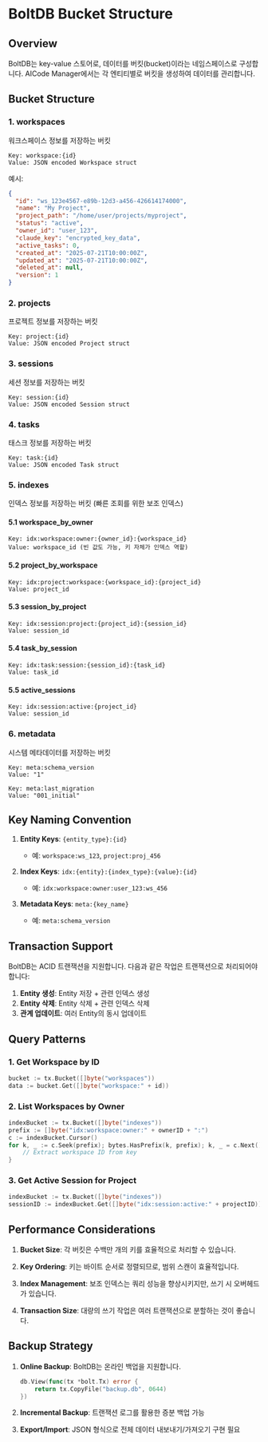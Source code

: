 # BoltDB Bucket Structure

## Overview

BoltDB는 key-value 스토어로, 데이터를 버킷(bucket)이라는 네임스페이스로 구성합니다. AICode Manager에서는 각 엔티티별로 버킷을 생성하여 데이터를 관리합니다.

## Bucket Structure

### 1. workspaces
워크스페이스 정보를 저장하는 버킷

```
Key: workspace:{id}
Value: JSON encoded Workspace struct
```

예시:
```json
{
  "id": "ws_123e4567-e89b-12d3-a456-426614174000",
  "name": "My Project",
  "project_path": "/home/user/projects/myproject",
  "status": "active",
  "owner_id": "user_123",
  "claude_key": "encrypted_key_data",
  "active_tasks": 0,
  "created_at": "2025-07-21T10:00:00Z",
  "updated_at": "2025-07-21T10:00:00Z",
  "deleted_at": null,
  "version": 1
}
```

### 2. projects
프로젝트 정보를 저장하는 버킷

```
Key: project:{id}
Value: JSON encoded Project struct
```

### 3. sessions
세션 정보를 저장하는 버킷

```
Key: session:{id}
Value: JSON encoded Session struct
```

### 4. tasks
태스크 정보를 저장하는 버킷

```
Key: task:{id}
Value: JSON encoded Task struct
```

### 5. indexes
인덱스 정보를 저장하는 버킷 (빠른 조회를 위한 보조 인덱스)

#### 5.1 workspace_by_owner
```
Key: idx:workspace:owner:{owner_id}:{workspace_id}
Value: workspace_id (빈 값도 가능, 키 자체가 인덱스 역할)
```

#### 5.2 project_by_workspace
```
Key: idx:project:workspace:{workspace_id}:{project_id}
Value: project_id
```

#### 5.3 session_by_project
```
Key: idx:session:project:{project_id}:{session_id}
Value: session_id
```

#### 5.4 task_by_session
```
Key: idx:task:session:{session_id}:{task_id}
Value: task_id
```

#### 5.5 active_sessions
```
Key: idx:session:active:{project_id}
Value: session_id
```

### 6. metadata
시스템 메타데이터를 저장하는 버킷

```
Key: meta:schema_version
Value: "1"

Key: meta:last_migration
Value: "001_initial"
```

## Key Naming Convention

1. **Entity Keys**: `{entity_type}:{id}`
   - 예: `workspace:ws_123`, `project:proj_456`

2. **Index Keys**: `idx:{entity}:{index_type}:{value}:{id}`
   - 예: `idx:workspace:owner:user_123:ws_456`

3. **Metadata Keys**: `meta:{key_name}`
   - 예: `meta:schema_version`

## Transaction Support

BoltDB는 ACID 트랜잭션을 지원합니다. 다음과 같은 작업은 트랜잭션으로 처리되어야 합니다:

1. **Entity 생성**: Entity 저장 + 관련 인덱스 생성
2. **Entity 삭제**: Entity 삭제 + 관련 인덱스 삭제
3. **관계 업데이트**: 여러 Entity의 동시 업데이트

## Query Patterns

### 1. Get Workspace by ID
```go
bucket := tx.Bucket([]byte("workspaces"))
data := bucket.Get([]byte("workspace:" + id))
```

### 2. List Workspaces by Owner
```go
indexBucket := tx.Bucket([]byte("indexes"))
prefix := []byte("idx:workspace:owner:" + ownerID + ":")
c := indexBucket.Cursor()
for k, _ := c.Seek(prefix); bytes.HasPrefix(k, prefix); k, _ = c.Next() {
    // Extract workspace ID from key
}
```

### 3. Get Active Session for Project
```go
indexBucket := tx.Bucket([]byte("indexes"))
sessionID := indexBucket.Get([]byte("idx:session:active:" + projectID))
```

## Performance Considerations

1. **Bucket Size**: 각 버킷은 수백만 개의 키를 효율적으로 처리할 수 있습니다.

2. **Key Ordering**: 키는 바이트 순서로 정렬되므로, 범위 스캔이 효율적입니다.

3. **Index Management**: 보조 인덱스는 쿼리 성능을 향상시키지만, 쓰기 시 오버헤드가 있습니다.

4. **Transaction Size**: 대량의 쓰기 작업은 여러 트랜잭션으로 분할하는 것이 좋습니다.

## Backup Strategy

1. **Online Backup**: BoltDB는 온라인 백업을 지원합니다.
   ```go
   db.View(func(tx *bolt.Tx) error {
       return tx.CopyFile("backup.db", 0644)
   })
   ```

2. **Incremental Backup**: 트랜잭션 로그를 활용한 증분 백업 가능

3. **Export/Import**: JSON 형식으로 전체 데이터 내보내기/가져오기 구현 필요